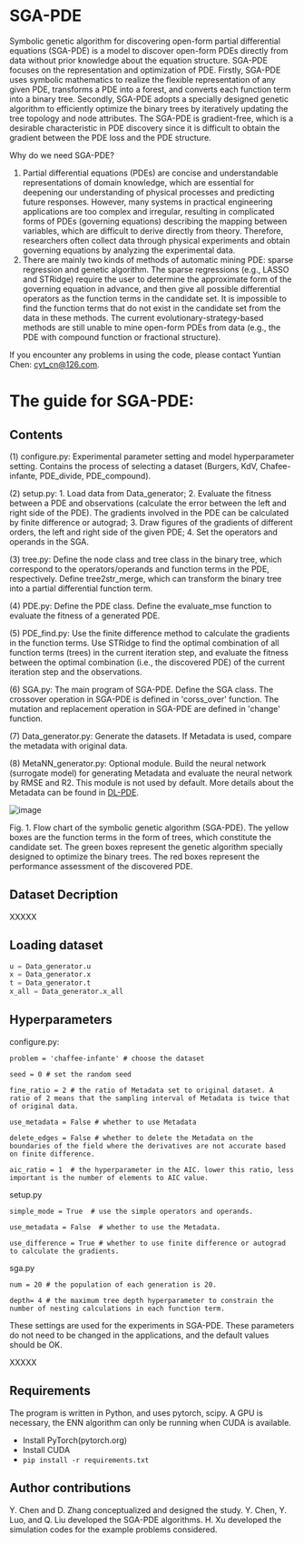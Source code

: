 # SGA-PDE
Symbolic genetic algorithm for discovering open-form partial differential equations (SGA-PDE) is a model to discover open-form PDEs directly from data without prior knowledge about the equation structure. 
SGA-PDE focuses on the representation and optimization of PDE. Firstly, SGA-PDE uses symbolic mathematics to realize the flexible representation of any given PDE, transforms a PDE into a forest, and converts each function term into a binary tree. Secondly, SGA-PDE adopts a specially designed genetic algorithm to efficiently optimize the binary trees by iteratively updating the tree topology and node attributes. The SGA-PDE is gradient-free, which is a desirable characteristic in PDE discovery since it is difficult to obtain the gradient between the PDE loss and the PDE structure.

Why do we need SGA-PDE? 
1. Partial differential equations (PDEs) are concise and understandable representations of domain knowledge, which are essential for deepening our understanding of physical processes and predicting future responses. However, many systems in practical engineering applications are too complex and irregular, resulting in complicated forms of PDEs (governing equations) describing the mapping between variables, which are difficult to derive directly from theory. Therefore, researchers often collect data through physical experiments and obtain governing equations by analyzing the experimental data. 
2. There are mainly two kinds of methods of automatic mining PDE: sparse regression and genetic algorithm. The sparse regressions (e.g., LASSO and STRidge) require the user to determine the approximate form of the governing equation in advance, and then give all possible differential operators as the function terms in the candidate set. It is impossible to find the function terms that do not exist in the candidate set from the data in these methods. The current evolutionary-strategy-based methods are still unable to mine open-form PDEs from data (e.g., the PDE with compound function or fractional structure).

If you encounter any problems in using the code, please contact Yuntian Chen: cyt_cn@126.com.


# The guide for SGA-PDE:
## Contents
(1) configure.py: Experimental parameter setting and model hyperparameter setting. Contains the process of selecting a dataset (Burgers, KdV, Chafee-infante, PDE_divide, PDE_compound).

(2) setup.py: 1. Load data from Data_generator; 2. Evaluate the fitness between a PDE and observations (calculate the error between the left and right side of the PDE). The gradients involved in the PDE can be calculated by finite difference or autograd; 3. Draw figures of the gradients of different orders, the left and right side of the given PDE; 4. Set the operators and operands in the SGA.

(3) tree.py: Define the node class and tree class in the binary tree, which correspond to the operators/operands and function terms in the PDE, respectively. Define tree2str_merge, which can transform the binary tree into a partial differential function term.

(4) PDE.py: Define the PDE class. Define the evaluate_mse function to evaluate the fitness of a generated PDE.

(5) PDE_find.py: Use the finite difference method to calculate the gradients in the function terms. Use STRidge to find the optimal combination of all function terms (trees) in the current iteration step, and evaluate the fitness between the optimal combination (i.e., the discovered PDE) of the current iteration step and the observations.
 
(6) SGA.py: The main program of SGA-PDE. Define the SGA class. The crossover operation in SGA-PDE is defined in 'corss_over' function. The mutation and replacement operation in SGA-PDE are defined in 'change' function.

(7) Data_generator.py: Generate the datasets. If Metadata is used, compare the metadata with original data.

(8) MetaNN_generator.py: Optional module. Build the neural network (surrogate model) for generating Metadata and evaluate the neural network by RMSE and R2. This module is not used by default. More details about the Metadata can be found in [DL-PDE](https://arxiv.org/ftp/arxiv/papers/1908/1908.04463.pdf).

![image](https://user-images.githubusercontent.com/41933063/122041299-5fabf880-ce0b-11eb-8045-611bf98070ff.png)

Fig. 1. Flow chart of the symbolic genetic algorithm (SGA-PDE). The yellow boxes are the function terms in the form of trees, which constitute the candidate set. The green boxes represent the genetic algorithm specially designed to optimize the binary trees. The red boxes represent the performance assessment of the discovered PDE. 


## Dataset Decription

XXXXX


## Loading dataset

 ```python
u = Data_generator.u
x = Data_generator.x
t = Data_generator.t
x_all = Data_generator.x_all
```

## Hyperparameters
configure.py:

    problem = 'chaffee-infante' # choose the dataset
    
    seed = 0 # set the random seed
    
    fine_ratio = 2 # the ratio of Metadata set to original dataset. A ratio of 2 means that the sampling interval of Metadata is twice that of original data.
    
    use_metadata = False # whether to use Metadata
    
    delete_edges = False # whether to delete the Metadata on the boundaries of the field where the derivatives are not accurate based on finite difference.
    
    aic_ratio = 1  # the hyperparameter in the AIC. lower this ratio, less important is the number of elements to AIC value.
    
    
setup.py

    simple_mode = True  # use the simple operators and operands.
    
    use_metadata = False  # whether to use the Metadata.
    
    use_difference = True # whether to use finite difference or autograd to calculate the gradients.
    
 
sga.py

    num = 20 # the population of each generation is 20.
    
    depth= 4 # the maximum tree depth hyperparameter to constrain the number of nesting calculations in each function term.
    
    
    

These settings are used for the experiments in SGA-PDE.
These parameters do not need to be changed in the applications, and the default values should be OK.

XXXXX




## Requirements

The program is written in Python, and uses pytorch, scipy. A GPU is necessary, the ENN algorithm can only be running when CUDA is available.

- Install PyTorch(pytorch.org)
- Install CUDA
- `pip install -r requirements.txt`



## Author contributions
Y. Chen and D. Zhang conceptualized and designed the study. Y. Chen, Y. Luo, and Q. Liu developed the SGA-PDE algorithms. H. Xu developed the simulation codes for the example problems considered. 
